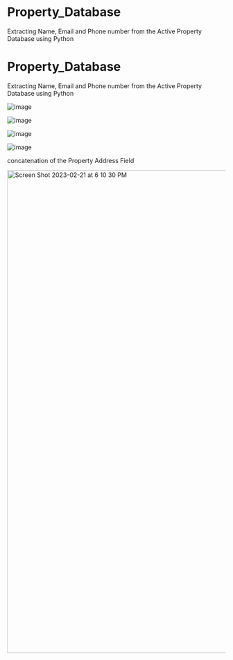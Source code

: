 # Property_Database
Extracting Name, Email and Phone number from the Active Property Database using Python
# Property_Database
Extracting Name, Email and Phone number from the Active Property Database using Python 
  
  
![image](https://user-images.githubusercontent.com/125079632/218870930-4eb4eb75-bdea-40ad-94b5-2eb85880bd13.png)


![image](https://user-images.githubusercontent.com/125079632/218871070-3771406c-678f-42c7-b792-71d9d13e8ffc.png)


![image](https://user-images.githubusercontent.com/125079632/218871131-2e0b58eb-254f-43b1-94a0-01bd32f4e058.png)


![image](https://user-images.githubusercontent.com/125079632/218871178-bcf8630b-62bb-4432-8ffa-de0ab990c08c.png)

concatenation of the Property Address Field 

<img width="1113" alt="Screen Shot 2023-02-21 at 6 10 30 PM" src="https://user-images.githubusercontent.com/125079632/220479594-b3eea495-bed3-47c6-8079-9032520d9f14.png">
